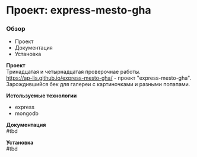 # Проект: express-mesto-gha

### Обзор
* Проект
* Документация
* Установка

**Проект**  
Тринадцатая и четырнадцатая проверочнае работы.  
https://ap-lis.github.io/express-mesto-gha/ - проект "express-mesto-gha".
Зарождившийся бек для галереи с картиночками и разными попапами. 

**Истользуемые технологии**
* express
* mongodb

**Документация**  
#tbd

**Установка**  
#tbd
